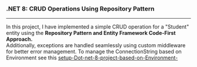 <h3><strong>.NET 8: CRUD Operations Using Repository Pattern</strong></h4>
<hr>
In this project, I have implemented a simple CRUD operation for a "Student" entity using the <strong>Repository Pattern and Entity Framework Code-First Approach.</strong> <br>
Additionally, exceptions are handled seamlessly using custom middleware for better error management.
To manage the ConnectionString based on Environment see this <a href="https://github.com/LavleshJaiswal/setup-Dot-net-8-project-based-on-Environment-">setup-Dot-net-8-project-based-on-Environment-<a/>
